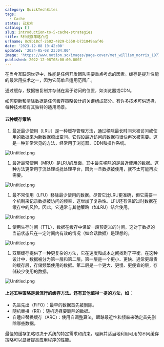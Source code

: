 ```yaml
---
category: QuickTechBites
tags:
  - Cache
status: 已发布
catalog: []
slug: introduction-to-5-cache-strategies
title: 5种缓存策略介绍
urlname: 8c9b18cf-2602-4829-b550-b731049aaf46
date: '2023-12-08 10:42:00'
updated: '2024-05-08 23:04:00'
image: 'https://www.notion.so/images/page-cover/met_william_morris_1877_willow.jpg'
published: 2022-12-08T08:00:00.000Z
---
```


在当今互联网世界中，性能是任何开发团队需要重点考虑的因素。缓存是提升性能的最常用技术之一，因为它简单且适用范围广。


通过缓存，数据被复制并存储在易于访问的位置，如浏览器或CDN。


如何更新和清除数据是任何缓存策略设计的关键组成部分。有许多技术可供选择，每种技术都有其独特的适用场景。


#### 五种缓存策略

1. 最近最少使用（LRU）是一种缓存管理方法，通过移除最长时间未被访问或使用的数据来为新数据腾出空间。它假设最近访问的数据将很快再次被需要。这是一种非常常见的方法，经常用于浏览器、CDN和操作系统。

![Untitled.png](https://prod-files-secure.s3.us-west-2.amazonaws.com/5d24fe63-e567-4804-86f9-9fdc62e13082/74494354-3dc7-4fc2-be3e-7e15913b3f24/Untitled.png?X-Amz-Algorithm=AWS4-HMAC-SHA256&X-Amz-Content-Sha256=UNSIGNED-PAYLOAD&X-Amz-Credential=ASIAZI2LB466243XTWCT%2F20250414%2Fus-west-2%2Fs3%2Faws4_request&X-Amz-Date=20250414T213511Z&X-Amz-Expires=3600&X-Amz-Security-Token=IQoJb3JpZ2luX2VjEJX%2F%2F%2F%2F%2F%2F%2F%2F%2F%2FwEaCXVzLXdlc3QtMiJHMEUCIGstzT3VOmLKssH%2BPUdBiqAQW7XgDqBd45YFt2CnXTQTAiEAntjAtI2NIxAZ1zhPoq3DX5QjANxR4UaHcMFphl0oDhkq%2FwMIHhAAGgw2Mzc0MjMxODM4MDUiDOLx7pj2rBM7%2FTYOaCrcAyfWc%2BNxWACRh%2FAe8EzRqCVA9opOEjLt0odo2YhwvYa3U3CYXW2UpQfX1l6U6k%2BIiH9QWpq2hMkQq5w1%2FweyAG2HMqXLeORoTXeSd%2BjC40b%2F%2FNHqZxDGMH1L2zOSkIxvfgyDL57avphtnob16m%2BnREqUXJdBL7R98pTtLCx6Ca0atXOXUfqPVB8WrailMEOWnFGuravpsq2mGt7aDkaH6gyOrO%2B1Uc6gy1zkyhYLI1deJF5HVxE0%2BgA0%2B2T2o0SfpZb5yQgfuLCsL9iw1%2BSQOLnrrZ8%2F1dx7xc5HodGYuo1zof17C38XBpsfo8sNRKKpi9iSSuKzEryh3j8tVXP0zsBbX97f9gyfInOYBgaHXXrXhbrGn8VvLeZ15CJ2p4gbi8%2Bwfm0bE5QAXS%2BQ6dJsv%2FJKgwfk1%2FvD5rW9b3DysewUpH96TkL%2FmVa7dr6O%2BuB6un6OQkrrjQ8xMDFEfuQtlCk7TLYfbgjgcXmkuLvdb1P8uf07ywBkhVPd78Ej0UyVcNycpnFUJ%2Bv4ysCEc89wfHdQqPWEYzoKGlHTFwsnrRl7J%2BBikDjgUl%2F7prbjDKNJDL82qZklHm%2FsdPa16o0128%2FvQUD%2BHK2fyRPRbfHJ85fonK6FCXvETFSQdWykMNbo9b8GOqUBQE2JV09xRX%2FHx2ZOQKwwSxyCARXM%2BWfHfHx341Le1AJlQgbXcVIGLRetoEqq%2BJv21Vb%2BX6RJcsPpap%2BzqyOdtFswFbVBo9abuRv3KpGls%2FRsM35oFrL45lDPpm6%2B2MuR0GU8P7%2B8KH6aelXDMR2Apex47eqafd%2BHZLMbsDFfsm1gQQNLymVnR5SispMXoVHkt8laNEeWS0zOesE6db0TxpzF2tbP&X-Amz-Signature=ea5f8dfacedc652b793afc034cb17c283a4281977e1a1976975aa0b124dc26f0&X-Amz-SignedHeaders=host&x-id=GetObject)

1. 最近最常使用（MRU）是LRU的反面，其中最先移除的是最近使用的数据。这种方法更常用于流处理或批处理平台，因为一旦数据被使用，就不太可能再次需要。

![Untitled.png](https://prod-files-secure.s3.us-west-2.amazonaws.com/5d24fe63-e567-4804-86f9-9fdc62e13082/9394e615-e149-4cd8-9a1b-e3c39cda8184/Untitled.png?X-Amz-Algorithm=AWS4-HMAC-SHA256&X-Amz-Content-Sha256=UNSIGNED-PAYLOAD&X-Amz-Credential=ASIAZI2LB466243XTWCT%2F20250414%2Fus-west-2%2Fs3%2Faws4_request&X-Amz-Date=20250414T213511Z&X-Amz-Expires=3600&X-Amz-Security-Token=IQoJb3JpZ2luX2VjEJX%2F%2F%2F%2F%2F%2F%2F%2F%2F%2FwEaCXVzLXdlc3QtMiJHMEUCIGstzT3VOmLKssH%2BPUdBiqAQW7XgDqBd45YFt2CnXTQTAiEAntjAtI2NIxAZ1zhPoq3DX5QjANxR4UaHcMFphl0oDhkq%2FwMIHhAAGgw2Mzc0MjMxODM4MDUiDOLx7pj2rBM7%2FTYOaCrcAyfWc%2BNxWACRh%2FAe8EzRqCVA9opOEjLt0odo2YhwvYa3U3CYXW2UpQfX1l6U6k%2BIiH9QWpq2hMkQq5w1%2FweyAG2HMqXLeORoTXeSd%2BjC40b%2F%2FNHqZxDGMH1L2zOSkIxvfgyDL57avphtnob16m%2BnREqUXJdBL7R98pTtLCx6Ca0atXOXUfqPVB8WrailMEOWnFGuravpsq2mGt7aDkaH6gyOrO%2B1Uc6gy1zkyhYLI1deJF5HVxE0%2BgA0%2B2T2o0SfpZb5yQgfuLCsL9iw1%2BSQOLnrrZ8%2F1dx7xc5HodGYuo1zof17C38XBpsfo8sNRKKpi9iSSuKzEryh3j8tVXP0zsBbX97f9gyfInOYBgaHXXrXhbrGn8VvLeZ15CJ2p4gbi8%2Bwfm0bE5QAXS%2BQ6dJsv%2FJKgwfk1%2FvD5rW9b3DysewUpH96TkL%2FmVa7dr6O%2BuB6un6OQkrrjQ8xMDFEfuQtlCk7TLYfbgjgcXmkuLvdb1P8uf07ywBkhVPd78Ej0UyVcNycpnFUJ%2Bv4ysCEc89wfHdQqPWEYzoKGlHTFwsnrRl7J%2BBikDjgUl%2F7prbjDKNJDL82qZklHm%2FsdPa16o0128%2FvQUD%2BHK2fyRPRbfHJ85fonK6FCXvETFSQdWykMNbo9b8GOqUBQE2JV09xRX%2FHx2ZOQKwwSxyCARXM%2BWfHfHx341Le1AJlQgbXcVIGLRetoEqq%2BJv21Vb%2BX6RJcsPpap%2BzqyOdtFswFbVBo9abuRv3KpGls%2FRsM35oFrL45lDPpm6%2B2MuR0GU8P7%2B8KH6aelXDMR2Apex47eqafd%2BHZLMbsDFfsm1gQQNLymVnR5SispMXoVHkt8laNEeWS0zOesE6db0TxpzF2tbP&X-Amz-Signature=005e0a08f90a1388ca381f66232254655fc420f3db298924777abc8f71132ddb&X-Amz-SignedHeaders=host&x-id=GetObject)

1. 最不常使用（LFU）移除最少使用的数据。尽管它比LRU更准确，但它需要一个机制来记录数据被访问的频率，这增加了复杂性。LFU还有保留过时数据在缓存中的风险。因此，它通常与其他策略（如LRU）结合使用。

![Untitled.png](https://prod-files-secure.s3.us-west-2.amazonaws.com/5d24fe63-e567-4804-86f9-9fdc62e13082/ff489bb8-941e-4617-b208-e17020ed7ada/Untitled.png?X-Amz-Algorithm=AWS4-HMAC-SHA256&X-Amz-Content-Sha256=UNSIGNED-PAYLOAD&X-Amz-Credential=ASIAZI2LB466243XTWCT%2F20250414%2Fus-west-2%2Fs3%2Faws4_request&X-Amz-Date=20250414T213511Z&X-Amz-Expires=3600&X-Amz-Security-Token=IQoJb3JpZ2luX2VjEJX%2F%2F%2F%2F%2F%2F%2F%2F%2F%2FwEaCXVzLXdlc3QtMiJHMEUCIGstzT3VOmLKssH%2BPUdBiqAQW7XgDqBd45YFt2CnXTQTAiEAntjAtI2NIxAZ1zhPoq3DX5QjANxR4UaHcMFphl0oDhkq%2FwMIHhAAGgw2Mzc0MjMxODM4MDUiDOLx7pj2rBM7%2FTYOaCrcAyfWc%2BNxWACRh%2FAe8EzRqCVA9opOEjLt0odo2YhwvYa3U3CYXW2UpQfX1l6U6k%2BIiH9QWpq2hMkQq5w1%2FweyAG2HMqXLeORoTXeSd%2BjC40b%2F%2FNHqZxDGMH1L2zOSkIxvfgyDL57avphtnob16m%2BnREqUXJdBL7R98pTtLCx6Ca0atXOXUfqPVB8WrailMEOWnFGuravpsq2mGt7aDkaH6gyOrO%2B1Uc6gy1zkyhYLI1deJF5HVxE0%2BgA0%2B2T2o0SfpZb5yQgfuLCsL9iw1%2BSQOLnrrZ8%2F1dx7xc5HodGYuo1zof17C38XBpsfo8sNRKKpi9iSSuKzEryh3j8tVXP0zsBbX97f9gyfInOYBgaHXXrXhbrGn8VvLeZ15CJ2p4gbi8%2Bwfm0bE5QAXS%2BQ6dJsv%2FJKgwfk1%2FvD5rW9b3DysewUpH96TkL%2FmVa7dr6O%2BuB6un6OQkrrjQ8xMDFEfuQtlCk7TLYfbgjgcXmkuLvdb1P8uf07ywBkhVPd78Ej0UyVcNycpnFUJ%2Bv4ysCEc89wfHdQqPWEYzoKGlHTFwsnrRl7J%2BBikDjgUl%2F7prbjDKNJDL82qZklHm%2FsdPa16o0128%2FvQUD%2BHK2fyRPRbfHJ85fonK6FCXvETFSQdWykMNbo9b8GOqUBQE2JV09xRX%2FHx2ZOQKwwSxyCARXM%2BWfHfHx341Le1AJlQgbXcVIGLRetoEqq%2BJv21Vb%2BX6RJcsPpap%2BzqyOdtFswFbVBo9abuRv3KpGls%2FRsM35oFrL45lDPpm6%2B2MuR0GU8P7%2B8KH6aelXDMR2Apex47eqafd%2BHZLMbsDFfsm1gQQNLymVnR5SispMXoVHkt8laNEeWS0zOesE6db0TxpzF2tbP&X-Amz-Signature=48669e372c83c27a2f5f972a789c0b142c9b0657afaa65bfeabb783aed0bd0b2&X-Amz-SignedHeaders=host&x-id=GetObject)

1. 使用生存时间（TTL），数据在缓存中保留一段预定义的时间。这对于数据的当前状态只在一定时间内有效的情况（如会话数据）是理想的。

![Untitled.png](https://prod-files-secure.s3.us-west-2.amazonaws.com/5d24fe63-e567-4804-86f9-9fdc62e13082/480ed8d3-f3c7-4a40-a9c6-4ca2e915c139/Untitled.png?X-Amz-Algorithm=AWS4-HMAC-SHA256&X-Amz-Content-Sha256=UNSIGNED-PAYLOAD&X-Amz-Credential=ASIAZI2LB466243XTWCT%2F20250414%2Fus-west-2%2Fs3%2Faws4_request&X-Amz-Date=20250414T213511Z&X-Amz-Expires=3600&X-Amz-Security-Token=IQoJb3JpZ2luX2VjEJX%2F%2F%2F%2F%2F%2F%2F%2F%2F%2FwEaCXVzLXdlc3QtMiJHMEUCIGstzT3VOmLKssH%2BPUdBiqAQW7XgDqBd45YFt2CnXTQTAiEAntjAtI2NIxAZ1zhPoq3DX5QjANxR4UaHcMFphl0oDhkq%2FwMIHhAAGgw2Mzc0MjMxODM4MDUiDOLx7pj2rBM7%2FTYOaCrcAyfWc%2BNxWACRh%2FAe8EzRqCVA9opOEjLt0odo2YhwvYa3U3CYXW2UpQfX1l6U6k%2BIiH9QWpq2hMkQq5w1%2FweyAG2HMqXLeORoTXeSd%2BjC40b%2F%2FNHqZxDGMH1L2zOSkIxvfgyDL57avphtnob16m%2BnREqUXJdBL7R98pTtLCx6Ca0atXOXUfqPVB8WrailMEOWnFGuravpsq2mGt7aDkaH6gyOrO%2B1Uc6gy1zkyhYLI1deJF5HVxE0%2BgA0%2B2T2o0SfpZb5yQgfuLCsL9iw1%2BSQOLnrrZ8%2F1dx7xc5HodGYuo1zof17C38XBpsfo8sNRKKpi9iSSuKzEryh3j8tVXP0zsBbX97f9gyfInOYBgaHXXrXhbrGn8VvLeZ15CJ2p4gbi8%2Bwfm0bE5QAXS%2BQ6dJsv%2FJKgwfk1%2FvD5rW9b3DysewUpH96TkL%2FmVa7dr6O%2BuB6un6OQkrrjQ8xMDFEfuQtlCk7TLYfbgjgcXmkuLvdb1P8uf07ywBkhVPd78Ej0UyVcNycpnFUJ%2Bv4ysCEc89wfHdQqPWEYzoKGlHTFwsnrRl7J%2BBikDjgUl%2F7prbjDKNJDL82qZklHm%2FsdPa16o0128%2FvQUD%2BHK2fyRPRbfHJ85fonK6FCXvETFSQdWykMNbo9b8GOqUBQE2JV09xRX%2FHx2ZOQKwwSxyCARXM%2BWfHfHx341Le1AJlQgbXcVIGLRetoEqq%2BJv21Vb%2BX6RJcsPpap%2BzqyOdtFswFbVBo9abuRv3KpGls%2FRsM35oFrL45lDPpm6%2B2MuR0GU8P7%2B8KH6aelXDMR2Apex47eqafd%2BHZLMbsDFfsm1gQQNLymVnR5SispMXoVHkt8laNEeWS0zOesE6db0TxpzF2tbP&X-Amz-Signature=d50232d6f252fddbf1c61b937e9954e0dbe32e7338cdb5fee7b1a3ea0396e9db&X-Amz-SignedHeaders=host&x-id=GetObject)

1. 双层缓存提供了一种更复杂的方法，它在速度和成本之间找到了平衡。在这种设计中，数据被分为第一层和第二层。第一层是一个更小、更快、通常更昂贵的缓存层，存储频繁使用的数据。第二层是一个更大、更慢、更便宜的层，存储较少使用的数据。

![Untitled.png](https://prod-files-secure.s3.us-west-2.amazonaws.com/5d24fe63-e567-4804-86f9-9fdc62e13082/35e68090-275d-4707-9e9a-ce86f000e9eb/Untitled.png?X-Amz-Algorithm=AWS4-HMAC-SHA256&X-Amz-Content-Sha256=UNSIGNED-PAYLOAD&X-Amz-Credential=ASIAZI2LB466243XTWCT%2F20250414%2Fus-west-2%2Fs3%2Faws4_request&X-Amz-Date=20250414T213511Z&X-Amz-Expires=3600&X-Amz-Security-Token=IQoJb3JpZ2luX2VjEJX%2F%2F%2F%2F%2F%2F%2F%2F%2F%2FwEaCXVzLXdlc3QtMiJHMEUCIGstzT3VOmLKssH%2BPUdBiqAQW7XgDqBd45YFt2CnXTQTAiEAntjAtI2NIxAZ1zhPoq3DX5QjANxR4UaHcMFphl0oDhkq%2FwMIHhAAGgw2Mzc0MjMxODM4MDUiDOLx7pj2rBM7%2FTYOaCrcAyfWc%2BNxWACRh%2FAe8EzRqCVA9opOEjLt0odo2YhwvYa3U3CYXW2UpQfX1l6U6k%2BIiH9QWpq2hMkQq5w1%2FweyAG2HMqXLeORoTXeSd%2BjC40b%2F%2FNHqZxDGMH1L2zOSkIxvfgyDL57avphtnob16m%2BnREqUXJdBL7R98pTtLCx6Ca0atXOXUfqPVB8WrailMEOWnFGuravpsq2mGt7aDkaH6gyOrO%2B1Uc6gy1zkyhYLI1deJF5HVxE0%2BgA0%2B2T2o0SfpZb5yQgfuLCsL9iw1%2BSQOLnrrZ8%2F1dx7xc5HodGYuo1zof17C38XBpsfo8sNRKKpi9iSSuKzEryh3j8tVXP0zsBbX97f9gyfInOYBgaHXXrXhbrGn8VvLeZ15CJ2p4gbi8%2Bwfm0bE5QAXS%2BQ6dJsv%2FJKgwfk1%2FvD5rW9b3DysewUpH96TkL%2FmVa7dr6O%2BuB6un6OQkrrjQ8xMDFEfuQtlCk7TLYfbgjgcXmkuLvdb1P8uf07ywBkhVPd78Ej0UyVcNycpnFUJ%2Bv4ysCEc89wfHdQqPWEYzoKGlHTFwsnrRl7J%2BBikDjgUl%2F7prbjDKNJDL82qZklHm%2FsdPa16o0128%2FvQUD%2BHK2fyRPRbfHJ85fonK6FCXvETFSQdWykMNbo9b8GOqUBQE2JV09xRX%2FHx2ZOQKwwSxyCARXM%2BWfHfHx341Le1AJlQgbXcVIGLRetoEqq%2BJv21Vb%2BX6RJcsPpap%2BzqyOdtFswFbVBo9abuRv3KpGls%2FRsM35oFrL45lDPpm6%2B2MuR0GU8P7%2B8KH6aelXDMR2Apex47eqafd%2BHZLMbsDFfsm1gQQNLymVnR5SispMXoVHkt8laNEeWS0zOesE6db0TxpzF2tbP&X-Amz-Signature=c2c45ca9f80e00bc20606794bc25de7e4109ed280cbde58403d8a6b282c0d19a&X-Amz-SignedHeaders=host&x-id=GetObject)


#### 上述五种策略是最流行的缓存方法。还有其他值得一提的方法，如：

- 先进先出（FIFO）：最早的数据首先被删除。
- 随机替换（RR）：随机选择要删除的数据。
- 自适应替换缓存（ARC）：使用自调整算法，跟踪最近性和频率来确定首先删除哪些数据。

最佳的缓存策略取决于系统的特定需求和约束。理解并适当地利用可用的不同缓存策略可以显著提高应用程序的性能。

